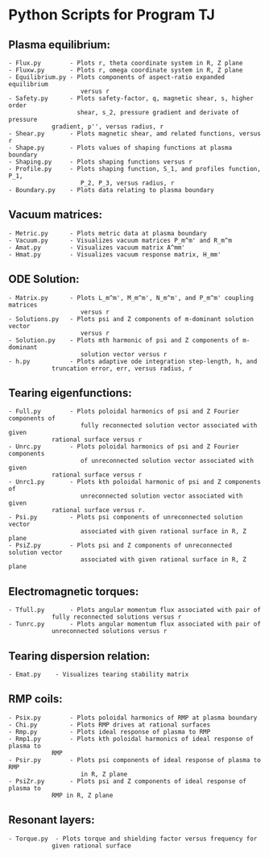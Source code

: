 # Python Scripts for Program TJ

## Plasma equilibrium:

	- Flux.py        - Plots r, theta coordinate system in R, Z plane  
	- Fluxw.py       - Plots r, omega coordinate system in R, Z plane  
	- Equilibrium.py - Plots components of aspect-ratio expanded equilibrium  
	                    versus r
	- Safety.py      - Plots safety-factor, q, magnetic shear, s, higher order  
	                   shear, s_2, pressure gradient and derivate of pressure  
			    gradient, p'', versus radius, r
	- Shear.py       - Plots magnetic shear, amd related functions, versus r  
	- Shape.py       - Plots values of shaping functions at plasma boundary  
	- Shaping.py     - Plots shaping functions versus r
	- Profile.py     - Plots shaping function, S_1, and profiles function, P_1,  
	                    P_2, P_3, versus radius, r
	- Boundary.py    - Plots data relating to plasma boundary

## Vacuum matrices:

	- Metric.py      - Plots metric data at plasma boundary
   	- Vacuum.py      - Visualizes vacuum matrices P_m^m' and R_m^m
	- Amat.py        - Visualizes vacuum matrix A^mm'
	- Hmat.py        - Visualizes vacuum response matrix, H_mm'

## ODE Solution:

	- Matrix.py      - Plots L_m^m', M_m^m', N_m^m', and P_m^m' coupling matrices  
	                    versus r
	- Solutions.py   - Plots psi and Z components of m-dominant solution vector  
	                    versus r
	- Solution.py    - Plots mth harmonic of psi and Z components of m-dominant  
	                    solution vector versus r
	- h.py           - Plots adaptive ode integration step-length, h, and
	  		    truncation error, err, versus radius, r

## Tearing eigenfunctions:

	- Full.py        - Plots poloidal harmonics of psi and Z Fourier components of  
	                    fully reconnected solution vector associated with given  
			    rational surface versus r
	- Unrc.py        - Plots poloidal harmonics of psi and Z Fourier components  
	                    of unreconnected solution vector associated with given  
			    rational surface versus r
	- Unrc1.py       - Plots kth poloidal harmonic of psi and Z components of  
	                    unreconnected solution vector associated with given  
			    rational surface versus r.
	- Psi.py         - Plots psi components of unreconnected solution vector  
	                    associated with given rational surface in R, Z plane  
	- PsiZ.py        - Plots psi and Z components of unreconnected solution vector  
	                    associated with given rational surface in R, Z plane

## Electromagnetic torques:

	- Tfull.py       - Plots angular momentum flux associated with pair of  
	  		    fully reconnected solutions versus r
	- Tunrc.py       - Plots angular momentum flux associated with pair of  
	  		    unreconnected solutions versus r

## Tearing dispersion relation:

   	- Emat.py	 - Visualizes tearing stability matrix

## RMP coils:

	- Psix.py        - Plots poloidal harmonics of RMP at plasma boundary
	- Chi.py         - Plots RMP drives at rational surfaces
	- Rmp.py         - Plots ideal response of plasma to RMP
	- Rmp1.py        - Plots kth poloidal harmonics of ideal response of plasma to  
	   		    RMP
	- Psir.py        - Plots psi components of ideal response of plasma to RMP
	                    in R, Z plane
	- PsiZr.py       - Plots psi and Z components of ideal response of plasma to  
	   		    RMP in R, Z plane

## Resonant layers:

   	- Torque.py	 - Plots torque and shielding factor versus frequency for  
	   		    given rational surface